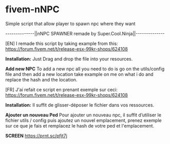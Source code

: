 # fivem-nNPC
 Simple script that allow player to spawn npc where they want


--------------||nNPC SPAWNER remade by Super.Cool.Ninja||--------------

[EN]
I remade this script by taking example from this: https://forum.fivem.net/t/release-esx-99kr-shops/624108 

**Installation:**
Just Drag and drop the file into your resources.

**Add new NPC**
To add a new npc all you need to do is go on the utils/config file
and then add a new location take example on me on what i do and replace the hash and the location.


[FR]
J'ai refait ce script en prenant exemple sur ceci: https://forum.fivem.net/t/release-esx-99kr-shops/624108 

**Installation:**
Il suffit de glisser-déposer le fichier dans vos ressources.

**Ajouter un nouveau Ped**
Pour ajouter un nouveau npc, il suffit d’utiliser le fichier utils / config
puis ajoutez un nouvel emplacement, prenez exemple sur ce que je fais et remplacez le hash de votre ped et l'emplacement.

**SCREEN**
https://prnt.sc/pfjt7j
